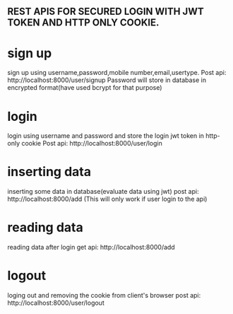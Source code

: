 ## REST APIS FOR SECURED LOGIN WITH JWT TOKEN AND HTTP ONLY COOKIE.

# sign up
sign up using username,password,mobile number,email,usertype.
Post api: http://localhost:8000/user/signup
Password will store in database in encrypted format(have used bcrypt for that purpose)

# login
login using username and password and store the login jwt token in http-only cookie
Post api: http://localhost:8000/user/login

# inserting data
inserting some data in database(evaluate data using jwt)
post api: http://localhost:8000/add
(This will only work if user login to the api)

# reading data 
reading data after login
get api: http://localhost:8000/add

# logout
loging out and removing the cookie from client's browser
post api: http://localhost:8000/user/logout



